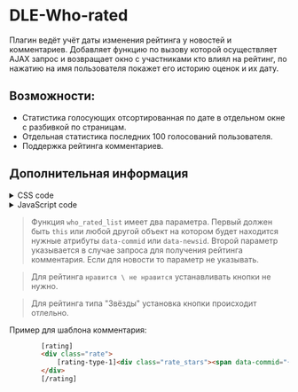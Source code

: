 # DLE-Who-rated
Плагин ведёт учёт даты изменения рейтинга у новостей и комментариев. Добавляет функцию по вызову которой осуществляет AJAX запрос и возвращает окно с участниками кто влиял на рейтинг, по нажатию на имя пользователя покажет его историю оценок и их дату.

## Возможности:
* Статистика голосующих отсортированная по дате в отдельном окне с разбивкой по страницам.
* Отдельная статистика последних 100 голосований пользователя.
* Поддержка рейтинга комментариев.

## Дополнительная информация

<details>
	<summary>CSS code</summary>
  
```css
/** Who rated module **/
.who-rated {
	width: 500px;
    margin: 0 auto;
    position: relative;
	background: #FFF;
    padding: 25px 10px 10px;
    border-radius: 3px;
	border: 1px solid #ccc;
}
#who-rated ul {
	list-style-type: none;
    margin: 0;
    padding: 0;	
}

#who-rated li.ratingLog-liminus .rated-is {
	color: #ba3636;
}

#who-rated li.ratingLog-liplus .rated-is {
	color: #3caa00;
}

#who-rated li .rated-is .icon {
    width: 16px;
    height: 16px;
    fill: currentColor;	
}

#who-rated li .rated-is {
	position: absolute;
	left: 0px;
	top: 4px;
	width: 22px;
	height: 22px;
	line-height: 22px;
	text-align: center;
}

#who-rated li.ratingLog-listars .rated-is {
	font-weight:700;
	top: 5px !important;
}

#who-rated span.rated-is-plus {
	color: #3caa00;
	top: -2px;
	position: relative;
}

#who-rated span.rated-is-minus {
	color: #ba3636;
	top: -2px;
	position: relative;
}

#who-rated li {
	font: normal 11px/22px Verdana;
	cursor: pointer;
	border-radius: 2px;
	position: relative;
}

#rated-list li {padding: 4px 0px 4px 53px;}
#rate-profile-stats li{padding: 4px 0px 4px 23px;}

#who-rated ul li:hover {
	color: #000;
	background-color: #f5f5f8;
}

#who-rated li a {
	display: inline-block;
	white-space: nowrap;
	overflow: hidden;
	text-overflow: ellipsis;
	vertical-align: middle;
	width: 75%;	
}

#who-rated li .rated-date {
	position: absolute;
	right: 6px;
	top: 4px;
	font: normal 10px/22px Tahoma;
	color: #999;
}

#who-rated li img {
	position: absolute;
	left: 24px;
	top: 4px;
	height: 22px;
	width: 22px;
	border-radius: 1px;
}

#rated-list-nav {width: 100px;margin: 0 auto;}
#rated-list-nav li {font-size: 20px;font-weight: 700;cursor: pointer;}
#rated-list-nav li.disabled {color:#AAA;}
#rated-list-nav li:nth-child(1) {float:left}
#rated-list-nav li:nth-child(2) {float:right;}

#who-rated .ratingLog-userbox-user {
	height: 60px;
	padding: 10px 50px 10px 5px;
	border-bottom: 1px dotted #ddd;
	font: normal 16px/25px 'Roboto Condensed', sans-serif;
	position: relative;
	box-sizing: content-box;
}

#who-rated .ratingLog-userbox-user div.stars-block {
	display:inline-block;
	margin-left: 10px;
}

#who-rated .ratingLog-userbox-user div.stars-block:first-child {
	margin-left: 0px;
}

#who-rated .ratingLog-userbox-user img {
	height: 60px;
	width: 60px;
	margin: 0 10px 0 0;
	float: left;
	border-radius: 3px;
}

#who-rated .ratingLog-userbox-close {
	position: absolute;
	right: 12px;
	top: 50%;
	margin-top: -10px;
	width: 19px;
	height: 19px;
	opacity: .7;
	cursor: pointer;
}

#who-rated .ratingLog-userbox ul {
	max-height: 300px;
	overflow: auto;
}

#who-rated .rate-profile-stats .no_row {
	padding: 10px;
	text-align: center;
	display: inline-block;
	width: 100%;
}
/** Who rated END **/
```
</details>

<details>
  <summary>JavaScript code</summary>
 
```javascript
function profileRateStats(id, rating_type) {
	
	//ShowLoading();	
	$.post( dle_root + "engine/ajax/controller.php?mod=who_rated", {user_id: id, type:'profile', rating_type: rating_type, user_hash: dle_login_hash}, function(data) {
		//HideLoading();
		$('#who-rated .all-list').hide();	
		$('#who-rated').append(data);
    //Тут инициализация плагинов если требуется.
		/*new LazyLoad({
			elements_selector: "#rate-profile-stats img[data-src]",
			threshold: 0,
			load_delay: 250
		});*/
		
	});	
					
}

function who_rated_list(obj, rating_type) {
	
	var id = $(obj).data('commid') ? $(obj).data('commid') : $(obj).data('newsid');
	//ShowLoading();
	$.post( dle_root + 'engine/ajax/controller.php?mod=who_rated', {id: id, rating_type: rating_type, user_hash: dle_login_hash}, function(data){
		//HideLoading();
		if( data == 'null-1' ) {
			
			//Box.InfoNormal('who-rated', 'Информация', 'Новость не имеет голосов', 400, 2000);
			DLEalert('Новость не имеет голосов', 'Информация');
      
		} else {
			
			$.magnificPopup.open({
				items: {
					src: '<div class="who-rated clrfix">'+data+'</div>'
				},
				type: 'inline',
				mainClass: 'mfp-fade',
				removalDelay: 0,
				overflowY: 'hide',
				closeOnBgClick: true,
				callbacks: {
					open: function() {
            //Тут инициализация плагинов если требуется.
						/*new LazyLoad({
							elements_selector: "#rated-list img[data-src]",
							threshold: 0,
							load_delay: 250
						});*/
					},
					afterClose: function() {},		 
					beforeClose: function() {}
				}		
				});
		}
	});
			
	return false;
	
}
```
</details>

> Функция `who_rated_list` имеет два параметра. Первый должен быть `this` или любой другой объект на котором будет находится нужные атрибуты `data-commid` или `data-newsid`. Второй параметр указывается в случае запроса для получения рейтинга комментария. Если для новости то параметр не указывать.

> Для рейтинга `нравится \ не нравится` устанавливать кнопки не нужно.

> Для рейтинга типа "Звёзды" установка кнопки происходит отлельно.

Пример для шаблона комментария:
```html
		[rating]
		<div class="rate">
			[rating-type-1]<div class="rate_stars"><span data-commid="{id}" onclick="who_rated_list(this, 1);">[?]</span>{rating}</div>[/rating-type-1]
		</div>
		[/rating]      
```
